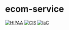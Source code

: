 # ecom-service

[![HIPAA](https://app.soluble.cloud/api/v1/public/badges/8d6ad88b-ea8f-4c6e-b786-f1338b380caa.svg)](https://app.soluble.cloud/repos/details/github.com/bhuvi11/ecom-service)  [![CIS](https://app.soluble.cloud/api/v1/public/badges/19e2cd85-c831-4136-9a6b-5aba6c4a07ee.svg)](https://app.soluble.cloud/repos/details/github.com/bhuvi11/ecom-service)  [![IaC](https://app.soluble.cloud/api/v1/public/badges/9e23d6bd-bd16-4f1c-baa9-1129d99bdd09.svg)](https://app.soluble.cloud/repos/details/github.com/bhuvi11/ecom-service)  

